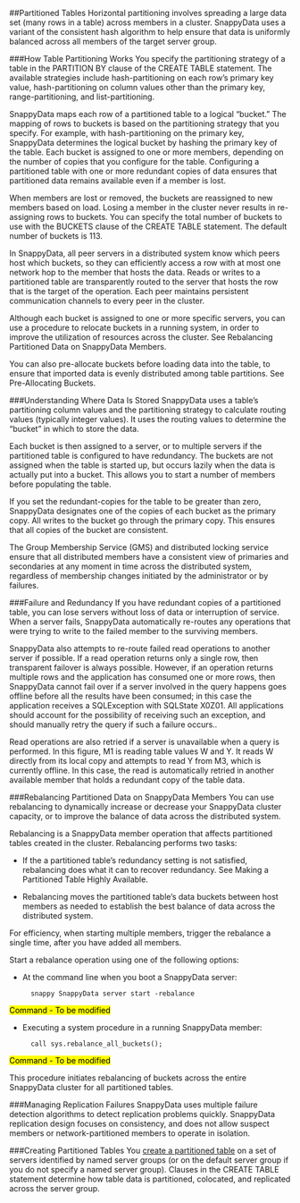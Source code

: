 ##Partitioned Tables
Horizontal partitioning involves spreading a large data set (many rows in a table) across members in a cluster. SnappyData uses a variant of the consistent hash algorithm to help ensure that data is uniformly balanced across all members of the target server group.

###How Table Partitioning Works 
You specify the partitioning strategy of a table in the PARTITION BY clause of the CREATE TABLE statement. The available strategies include hash-partitioning on each row’s primary key value, hash-partitioning on column values other than the primary key, range-partitioning, and list-partitioning.

SnappyData maps each row of a partitioned table to a logical “bucket.” The mapping of rows to buckets is based on the partitioning strategy that you specify. For example, with hash-partitioning on the primary key, SnappyData determines the logical bucket by hashing the primary key of the table. Each bucket is assigned to one or more members, depending on the number of copies that you configure for the table. Configuring a partitioned table with one or more redundant copies of data ensures that partitioned data remains available even if a member is lost.

When members are lost or removed, the buckets are reassigned to new members based on load. Losing a member in the cluster never results in re-assigning rows to buckets. You can specify the total number of buckets to use with the BUCKETS clause of the CREATE TABLE statement. The default number of buckets is 113.

In SnappyData, all peer servers in a distributed system know which peers host which buckets, so they can efficiently access a row with at most one network hop to the member that hosts the data. Reads or writes to a partitioned table are transparently routed to the server that hosts the row that is the target of the operation. Each peer maintains persistent communication channels to every peer in the cluster.

Although each bucket is assigned to one or more specific servers, you can use a procedure to relocate buckets in a running system, in order to improve the utilization of resources across the cluster. See Rebalancing Partitioned Data on SnappyData Members.

You can also pre-allocate buckets before loading data into the table, to ensure that imported data is evenly distributed among table partitions. See Pre-Allocating Buckets.

###Understanding Where Data Is Stored 
SnappyData uses a table’s partitioning column values and the partitioning strategy to calculate routing values (typically integer values). It uses the routing values to determine the “bucket” in which to store the data.

Each bucket is then assigned to a server, or to multiple servers if the partitioned table is configured to have redundancy. The buckets are not assigned when the table is started up, but occurs lazily when the data is actually put into a bucket. This allows you to start a number of members before populating the table.

If you set the redundant-copies for the table to be greater than zero, SnappyData designates one of the copies of each bucket as the primary copy. All writes to the bucket go through the primary copy. This ensures that all copies of the bucket are consistent.

The Group Membership Service (GMS) and distributed locking service ensure that all distributed members have a consistent view of primaries and secondaries at any moment in time across the distributed system, regardless of membership changes initiated by the administrator or by failures.

###Failure and Redundancy 
If you have redundant copies of a partitioned table, you can lose servers without loss of data or interruption of service. When a server fails, SnappyData automatically re-routes any operations that were trying to write to the failed member to the surviving members.

SnappyData also attempts to re-route failed read operations to another server if possible. If a read operation returns only a single row, then transparent failover is always possible. However, if an operation returns multiple rows and the application has consumed one or more rows, then SnappyData cannot fail over if a server involved in the query happens goes offline before all the results have been consumed; in this case the application receives a SQLException with SQLState X0Z01. All applications should account for the possibility of receiving such an exception, and should manually retry the query if such a failure occurs..

Read operations are also retried if a server is unavailable when a query is performed. In this figure, M1 is reading table values W and Y. It reads W directly from its local copy and attempts to read Y from M3, which is currently offline. In this case, the read is automatically retried in another available member that holds a redundant copy of the table data.

###Rebalancing Partitioned Data on SnappyData Members 
You can use rebalancing to dynamically increase or decrease your SnappyData cluster capacity, or to improve the balance of data across the distributed system.

Rebalancing is a SnappyData member operation that affects partitioned tables created in the cluster. Rebalancing performs two tasks:

* If the a partitioned table’s redundancy setting is not satisfied, rebalancing does what it can to recover redundancy. See Making a Partitioned Table Highly Available.

* Rebalancing moves the partitioned table’s data buckets between host members as needed to establish the best balance of data across the distributed system.

For efficiency, when starting multiple members, trigger the rebalance a single time, after you have added all members.

Start a rebalance operation using one of the following options:

* At the command line when you boot a SnappyData server:

        snappy SnappyData server start -rebalance 
<mark> Command - To be modified</mark>
        

* Executing a system procedure in a running SnappyData member:

        call sys.rebalance_all_buckets();
<mark> Command - To be modified</mark>

This procedure initiates rebalancing of buckets across the entire SnappyData cluster for all partitioned tables.

###Managing Replication Failures 
SnappyData uses multiple failure detection algorithms to detect replication problems quickly. SnappyData replication design focuses on consistency, and does not allow suspect members or network-partitioned members to operate in isolation.


###Creating Partitioned Tables 
You [create a partitioned table](/programming_guide#markdown_link_row_and_column_tables) on a set of servers identified by named server groups (or on the default server group if you do not specify a named server group). Clauses in the CREATE TABLE statement determine how table data is partitioned, colocated, and replicated across the server group.
